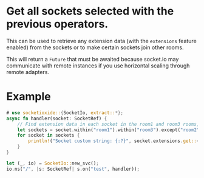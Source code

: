 # Get all sockets selected with the previous operators.

This can be used to retrieve any extension data (with the `extensions` feature enabled) from the sockets or to make certain sockets join other rooms.

This will return a `Future` that must be awaited because socket.io may communicate with remote instances
if you use horizontal scaling through remote adapters.

# Example
```rust
# use socketioxide::{SocketIo, extract::*};
async fn handler(socket: SocketRef) {
    // Find extension data in each socket in the room1 and room3 rooms, except for room2
    let sockets = socket.within("room1").within("room3").except("room2").sockets().await.unwrap();
    for socket in sockets {
        println!("Socket custom string: {:?}", socket.extensions.get::<String>());
    }
}

let (_, io) = SocketIo::new_svc();
io.ns("/", |s: SocketRef| s.on("test", handler));
```
